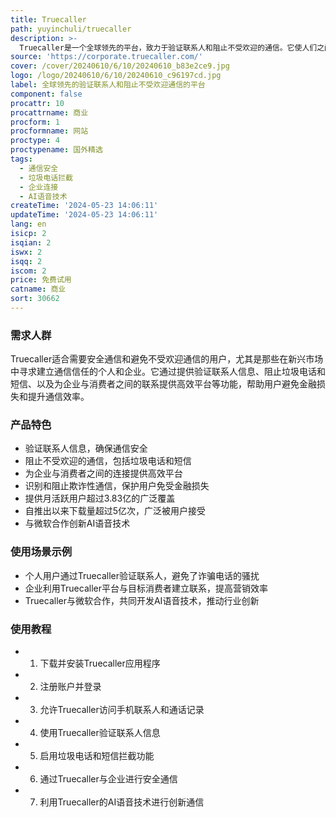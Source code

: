 ```yaml
---
title: Truecaller
path: yuyinchuli/truecaller
description: >-
  Truecaller是一个全球领先的平台，致力于验证联系人和阻止不受欢迎的通信。它使人们之间的安全和相关对话成为可能，并使企业与消费者之间的联系更加高效。Truecaller致力于在数字经济中建立通信信任，特别是在新兴市场。自2009年在斯德哥尔摩成立以来，Truecaller已经成为超过3.83亿活跃用户日常通信的重要组成部分，自推出以来下载量超过5亿次，2021年识别并阻止了近380亿次不受欢迎的呼叫。Truecaller由经验丰富的管理团队领导，是一个具有企业家精神的公司。
source: 'https://corporate.truecaller.com/'
cover: /cover/20240610/6/10/20240610_b83e2ce9.jpg
logo: /logo/20240610/6/10/20240610_c96197cd.jpg
label: 全球领先的验证联系人和阻止不受欢迎通信的平台
component: false
procattr: 10
procattrname: 商业
procform: 1
procformname: 网站
proctype: 4
proctypename: 国外精选
tags:
  - 通信安全
  - 垃圾电话拦截
  - 企业连接
  - AI语音技术
createTime: '2024-05-23 14:06:11'
updateTime: '2024-05-23 14:06:11'
lang: en
isicp: 2
isqian: 2
iswx: 2
isqq: 2
iscom: 2
price: 免费试用
catname: 商业
sort: 30662
---
```




### 需求人群
Truecaller适合需要安全通信和避免不受欢迎通信的用户，尤其是那些在新兴市场中寻求建立通信信任的个人和企业。它通过提供验证联系人信息、阻止垃圾电话和短信、以及为企业与消费者之间的联系提供高效平台等功能，帮助用户避免金融损失和提升通信效率。

### 产品特色
* 验证联系人信息，确保通信安全
* 阻止不受欢迎的通信，包括垃圾电话和短信
* 为企业与消费者之间的连接提供高效平台
* 识别和阻止欺诈性通信，保护用户免受金融损失
* 提供月活跃用户超过3.83亿的广泛覆盖
* 自推出以来下载量超过5亿次，广泛被用户接受
* 与微软合作创新AI语音技术

### 使用场景示例
* 个人用户通过Truecaller验证联系人，避免了诈骗电话的骚扰
* 企业利用Truecaller平台与目标消费者建立联系，提高营销效率
* Truecaller与微软合作，共同开发AI语音技术，推动行业创新

### 使用教程
* 1. 下载并安装Truecaller应用程序
* 2. 注册账户并登录
* 3. 允许Truecaller访问手机联系人和通话记录
* 4. 使用Truecaller验证联系人信息
* 5. 启用垃圾电话和短信拦截功能
* 6. 通过Truecaller与企业进行安全通信
* 7. 利用Truecaller的AI语音技术进行创新通信

  
